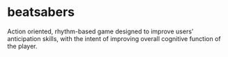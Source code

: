 # beatsabers
Action oriented, rhythm-based game designed to improve users' anticipation skills, with the intent of improving overall cognitive function of the player.
